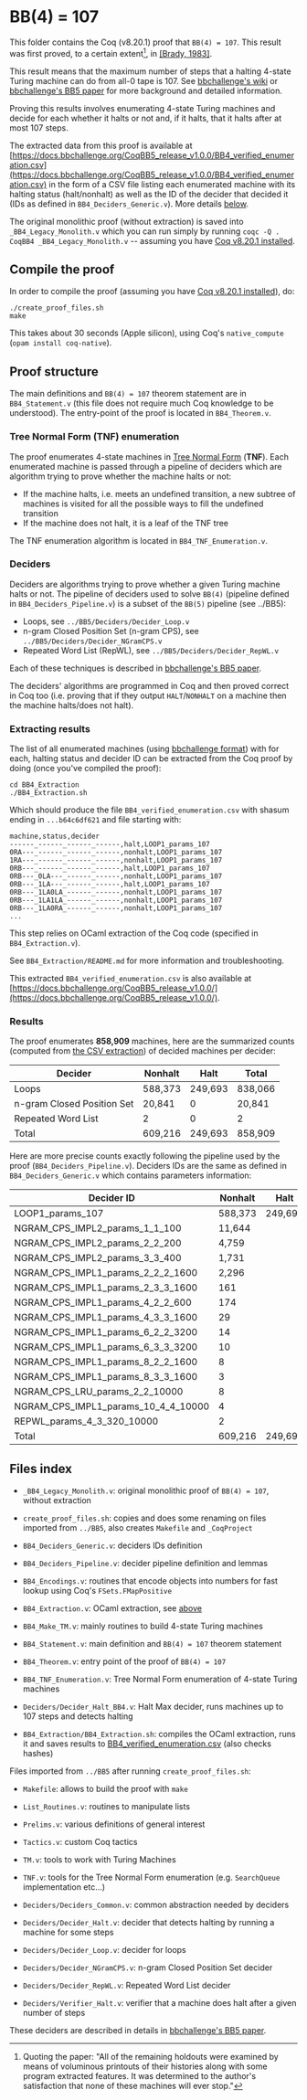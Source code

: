 # BB(4) = 107

This folder contains the Coq (v8.20.1) proof that `BB(4) = 107`. This result was first proved, to a certain extent[^1], in [[Brady, 1983]](https://www.ams.org/journals/mcom/1983-40-162/S0025-5718-1983-0689479-6/).

This result means that the maximum number of steps that a halting 4-state Turing machine can do from all-0 tape is 107. See [bbchallenge's wiki](https://wiki.bbchallenge.org/wiki/Main_Page) or [bbchallenge's BB5 paper](https://github.com/bbchallenge/bbchallenge-paper) for more background and detailed information.

Proving this results involves enumerating 4-state Turing machines and decide for each whether it halts or not and, if it halts, that it halts after at most 107 steps.

The extracted data from this proof is available at [https://docs.bbchallenge.org/CoqBB5_release_v1.0.0/BB4_verified_enumeration.csv](https://docs.bbchallenge.org/CoqBB5_release_v1.0.0/BB4_verified_enumeration.csv) in the form of a CSV file listing each enumerated machine with its halting status (halt/nonhalt) as well as the ID of the decider that decided it (IDs as defined in `BB4_Deciders_Generic.v`). More details [below](#extracting-results).

The original monolithic proof (without extraction) is saved into `_BB4_Legacy_Monolith.v` which you can run simply by running `coqc -Q . CoqBB4 _BB4_Legacy_Monolith.v` -- assuming you have [Coq v8.20.1 installed](https://github.com/coq/coq/blob/master/INSTALL.md).

## Compile the proof

In order to compile the proof (assuming you have [Coq v8.20.1 installed](https://github.com/coq/coq/blob/master/INSTALL.md)), do:

```
./create_proof_files.sh
make
```

This takes about 30 seconds (Apple silicon), using Coq's `native_compute` (`opam install coq-native`).

## Proof structure

The main definitions and `BB(4) = 107` theorem statement are in `BB4_Statement.v` (this file does not require much Coq knowledge to be understood). The entry-point of the proof is located in `BB4_Theorem.v`.

### Tree Normal Form (TNF) enumeration

The proof enumerates 4-state machines in [Tree Normal Form](https://wiki.bbchallenge.org/wiki/Tree_Normal_Form) (**TNF**). Each enumerated machine is passed through a pipeline of deciders which are algorithm trying to prove whether the machine halts or not:

- If the machine halts, i.e. meets an undefined transition, a new subtree of machines is visited for all the possible ways to fill the undefined transition
- If the machine does not halt, it is a leaf of the TNF tree

The TNF enumeration algorithm is located in `BB4_TNF_Enumeration.v`.

### Deciders

Deciders are algorithms trying to prove whether a given Turing machine halts or not. The pipeline of deciders used to solve `BB(4)` (pipeline defined in `BB4_Deciders_Pipeline.v`) is a subset of the `BB(5)` pipeline (see ../BB5):

- Loops, see `../BB5/Deciders/Decider_Loop.v`
- n-gram Closed Position Set (n-gram CPS), see `../BB5/Deciders/Decider_NGramCPS.v`
- Repeated Word List (RepWL), see `../BB5/Deciders/Decider_RepWL.v`

Each of these techniques is described in [bbchallenge's BB5 paper](https://github.com/bbchallenge/bbchallenge-paper).

The deciders' algorithms are programmed in Coq and then proved correct in Coq too (i.e. proving that if they output `HALT`/`NONHALT` on a machine then the machine halts/does not halt).

### Extracting results

The list of all enumerated machines (using [bbchallenge format](https://discuss.bbchallenge.org/t/standard-tm-text-format/60/28?u=cosmo)) with for each, halting status and decider ID can be extracted from the Coq proof by doing (once you've compiled the proof):

```
cd BB4_Extraction
./BB4_Extraction.sh
```

Which should produce the file `BB4_verified_enumeration.csv` with shasum ending in `...b64c6df621` and file starting with:

```
machine,status,decider
------_------_------_------,halt,LOOP1_params_107
0RA---_------_------_------,nonhalt,LOOP1_params_107
1RA---_------_------_------,nonhalt,LOOP1_params_107
0RB---_------_------_------,halt,LOOP1_params_107
0RB---_0LA---_------_------,nonhalt,LOOP1_params_107
0RB---_1LA---_------_------,halt,LOOP1_params_107
0RB---_1LA0LA_------_------,nonhalt,LOOP1_params_107
0RB---_1LA1LA_------_------,nonhalt,LOOP1_params_107
0RB---_1LA0RA_------_------,nonhalt,LOOP1_params_107
...
```

This step relies on OCaml extraction of the Coq code (specified in `BB4_Extraction.v`).

See `BB4_Extraction/README.md` for more information and troubleshooting.

This extracted `BB4_verified_enumeration.csv` is also available at [https://docs.bbchallenge.org/CoqBB5_release_v1.0.0/](https://docs.bbchallenge.org/CoqBB5_release_v1.0.0/).

### Results

The proof enumerates **858,909** machines, here are the summarized counts (computed from [the CSV extraction](https://docs.bbchallenge.org/CoqBB5_release_v1.0.0/BB4_verified_enumeration.csv)) of decided machines per decider:

| Decider                    | Nonhalt | Halt    | Total   |
| ---------------------------| ------- | ------- | ------- |
| Loops                      | 588,373 | 249,693 | 838,066 |
| n-gram Closed Position Set | 20,841  | 0       | 20,841  |
| Repeated Word List         | 2       | 0       | 2       |
| Total                      | 609,216 | 249,693 | 858,909 |

Here are more precise counts exactly following the pipeline used by the proof (`BB4_Deciders_Pipeline.v`). Deciders IDs are the same as defined in `BB4_Deciders_Generic.v` which contains parameters information:

| Decider ID                          | Nonhalt | Halt    | Total   |
| ----------------------------------- | ------- | ------- | ------- |
| LOOP1_params_107                    | 588,373 | 249,693 | 838,066 |
| NGRAM_CPS_IMPL2_params_1_1_100      | 11,644  |         |         |
| NGRAM_CPS_IMPL2_params_2_2_200      | 4,759   |         |         |
| NGRAM_CPS_IMPL2_params_3_3_400      | 1,731   |         |         |
| NGRAM_CPS_IMPL1_params_2_2_2_1600   | 2,296   |         |         |
| NGRAM_CPS_IMPL1_params_2_3_3_1600   | 161     |         |         |
| NGRAM_CPS_IMPL1_params_4_2_2_600    | 174     |         |         |
| NGRAM_CPS_IMPL1_params_4_3_3_1600   | 29      |         |         |
| NGRAM_CPS_IMPL1_params_6_2_2_3200   | 14      |         |         |
| NGRAM_CPS_IMPL1_params_6_3_3_3200   | 10      |         |         |
| NGRAM_CPS_IMPL1_params_8_2_2_1600   | 8       |         |         |
| NGRAM_CPS_IMPL1_params_8_3_3_1600   | 3       |         |         |
| NGRAM_CPS_LRU_params_2_2_10000      | 8       |         |         |
| NGRAM_CPS_IMPL1_params_10_4_4_10000 | 4       |         |         |
| REPWL_params_4_3_320_10000          | 2       |         |         |
| Total                               | 609,216 | 249,693 | 858,909 |

## Files index

- `_BB4_Legacy_Monolith.v`: original monolithic proof of `BB(4) = 107`, without extraction

- `create_proof_files.sh`: copies and does some renaming on files imported from `../BB5`, also creates `Makefile` and `_CoqProject`
- `BB4_Deciders_Generic.v`: deciders IDs definition
- `BB4_Deciders_Pipeline.v`: decider pipeline definition and lemmas
- `BB4_Encodings.v`: routines that encode objects into numbers for fast lookup using Coq's `FSets.FMapPositive`
- `BB4_Extraction.v`: OCaml extraction, see [above](#extracting-results)
- `BB4_Make_TM.v`: mainly routines to build 4-state Turing machines
- `BB4_Statement.v`: main definition and `BB(4) = 107` theorem statement
- `BB4_Theorem.v`: entry point of the proof of `BB(4) = 107`
- `BB4_TNF_Enumeration.v`: Tree Normal Form enumeration of 4-state Turing machines
- `Deciders/Decider_Halt_BB4.v`: Halt Max decider, runs machines up to 107 steps and detects halting
- `BB4_Extraction/BB4_Extraction.sh`: compiles the OCaml extraction, runs it and saves results to [BB4_verified_enumeration.csv](https://docs.bbchallenge.org/CoqBB5_release_v1.0.0/) (also checks hashes)

Files imported from `../BB5` after running `create_proof_files.sh`:

- `Makefile`: allows to build the proof with `make`
- `List_Routines.v`: routines to manipulate lists
- `Prelims.v`: various definitions of general interest
- `Tactics.v`: custom Coq tactics
- `TM.v`: tools to work with Turing Machines
- `TNF.v`: tools for the Tree Normal Form enumeration (e.g. `SearchQueue` implementation etc...)

- `Deciders/Deciders_Common.v`: common abstraction needed by deciders
- `Deciders/Decider_Halt.v`: decider that detects halting by running a machine for some steps
- `Deciders/Decider_Loop.v`: decider for loops
- `Deciders/Decider_NGramCPS.v`: n-gram Closed Position Set decider
- `Deciders/Decider_RepWL.v`: Repeated Word List decider
- `Deciders/Verifier_Halt.v`: verifier that a machine does halt after a given number of steps


These deciders are described in details in [bbchallenge's BB5 paper](https://github.com/bbchallenge/bbchallenge-paper).

[^1]: Quoting the paper: "All of the remaining holdouts were examined by means of voluminous printouts of their histories along with some program extracted features. It was determined to the author's satisfaction that none of these machines will ever stop." 